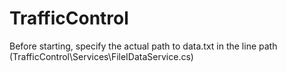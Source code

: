 # TrafficControl
Before starting, specify the actual path to data.txt in the line path (TrafficControl\Services\FileIDataService.cs)

